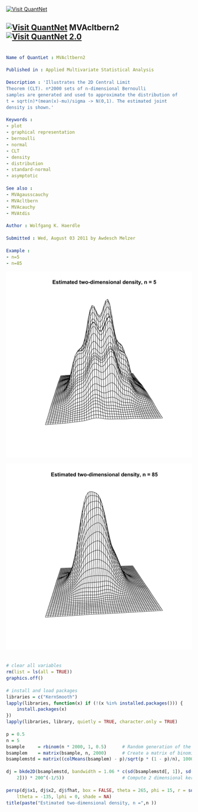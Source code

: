 
[<img src="https://github.com/QuantLet/Styleguide-and-Validation-procedure/blob/master/pictures/banner.png" alt="Visit QuantNet">](http://quantlet.de/index.php?p=info)

## [<img src="https://github.com/QuantLet/Styleguide-and-Validation-procedure/blob/master/pictures/qloqo.png" alt="Visit QuantNet">](http://quantlet.de/) **MVAcltbern2** [<img src="https://github.com/QuantLet/Styleguide-and-Validation-procedure/blob/master/pictures/QN2.png" width="60" alt="Visit QuantNet 2.0">](http://quantlet.de/d3/ia)

```yaml

Name of QuantLet : MVAcltbern2

Published in : Applied Multivariate Statistical Analysis

Description : 'Illustrates the 2D Central Limit 
Theorem (CLT). n*2000 sets of n-dimensional Bernoulli 
samples are generated and used to approximate the distribution of
t = sqrt(n)*(mean(x)-mu)/sigma -> N(0,1). The estimated joint 
density is shown.'

Keywords : 
- plot
- graphical representation
- bernoulli
- normal
- CLT
- density
- distribution
- standard-normal
- asymptotic

See also : 
- MVAgausscauchy
- MVAcltbern
- MVAcauchy
- MVAtdis

Author : Wolfgang K. Haerdle

Submitted : Wed, August 03 2011 by Awdesch Melzer

Example : 
- n=5
- n=85

```

![Picture1](MVAcltbern2_1-1.png)

![Picture2](MVAcltbern2_2-1.png)


```r

# clear all variables
rm(list = ls(all = TRUE))
graphics.off()

# install and load packages
libraries = c("KernSmooth")
lapply(libraries, function(x) if (!(x %in% installed.packages())) {
    install.packages(x)
})
lapply(libraries, library, quietly = TRUE, character.only = TRUE)

p = 0.5
n = 5
bsample     = rbinom(n * 2000, 1, 0.5)      # Random generation of the binomial distribution with parameters 2000*n and 0.5
bsamplem    = matrix(bsample, n, 2000)      # Create a matrix of binomial random variables
bsamplemstd = matrix((colMeans(bsamplem) - p)/sqrt(p * (1 - p)/n), 1000, 2)

dj = bkde2D(bsamplemstd, bandwidth = 1.06 * c(sd(bsamplemstd[, 1]), sd(bsamplemstd[, 
    2])) * 200^(-1/5))                      # Compute 2 dimensional kernel density estimate

persp(dj$x1, dj$x2, dj$fhat, box = FALSE, theta = 265, phi = 15, r = sqrt(3), d = 1, 
    ltheta = -135, lphi = 0, shade = NA) 
title(paste("Estimated two-dimensional density, n =",n ))

```
